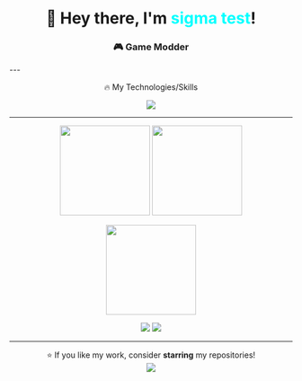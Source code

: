 
<h1 align="center">👋 Hey there, I'm <span style="color:#00FFFF">sigma test</span>!</h1>
<h3 align='center'>🎮 Game Modder</h3>
---

<p align='center'>🔥 My Technologies/Skills</p>


<p align="center">
  <img src="https://skillicons.dev/icons?i=py,js,cpp,cs,html,css,nodejs,react,git,github,vscode,java,ts,docker,sql,rust,go,kotlin,flutter,angular,vue,php,swift&theme=dark"/>
</p>


---


<p align="center">
  <img src="https://github-readme-stats.vercel.app/api?username=zyber09&theme=tokyonight&show_icons=true&hide_border=true&count_private=true" height="160" />
  <img src="https://github-readme-streak-stats.herokuapp.com?user=zyber09&theme=tokyonight&hide_border=true" height="160" />
</p>
<p align="center">
  <img src="https://github-readme-stats.vercel.app/api/top-langs/?username=zyber09&theme=tokyonight&layout=compact&hide_border=true" height="160"/>
</p>


<p align='center'><a href="https://github.com/zyber09"><img src="https://img.shields.io/badge/GitHub-000?style=for-the-badge&logo=github&logoColor=white"/></a> <a href="https://youtube.com/zyberrrr"><img src="https://img.shields.io/badge/YouTube-FF0000?style=for-the-badge&logo=youtube&logoColor=white"/></a></p>

---

<p align="center">
⭐ If you like my work, consider <b>starring</b> my repositories!<br/>
<img src="https://komarev.com/ghpvc/?username=zyber09&style=flat-square&color=blue"/>
</p>


